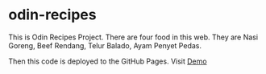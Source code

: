 # odin-recipes

This is Odin Recipes Project. There are four food in this web. They are Nasi Goreng, Beef Rendang, Telur Balado, Ayam Penyet Pedas.

Then this code is deployed to the GitHub Pages.
Visit <a href="https://ardiandev.github.io/odin-recipes/">Demo</a>
